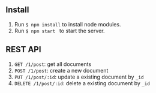 ## Install

1. Run `$ npm install` to install node modules.
2. Run `$ npm start ` to start the server.

## REST API

1. `GET /1/post`: get all documents
2. `POST /1/post`: create a new document
3. `PUT /1/post/:id`: update a existing document by `_id`
4. `DELETE /1/post/:id`: delete a existing document by `_id`
